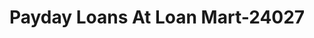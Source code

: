 ---
f_zip-code: 80226
f_state-code: CO
title: Payday Loans At Loan Mart-24027
f_phone: 303-238-8037
f_city-only: Lakewood
f_address: 145 South Sheridan Boulevard Lakewood
f_location-unique-id: '24027'
slug: payday-loans-at-loan-mart-24027
updated-on: '2024-05-30T13:46:58.046Z'
created-on: '2024-05-30T13:36:59.803Z'
published-on: '2024-05-30T13:54:32.469Z'
f_city-state: cms/city/lakewood-co.md
f_company: cms/company/payday-loans-at-loan-mart.md
f_state: cms/state/colorado.md
layout: '[payday-loan].html'
tags: payday-loan
---